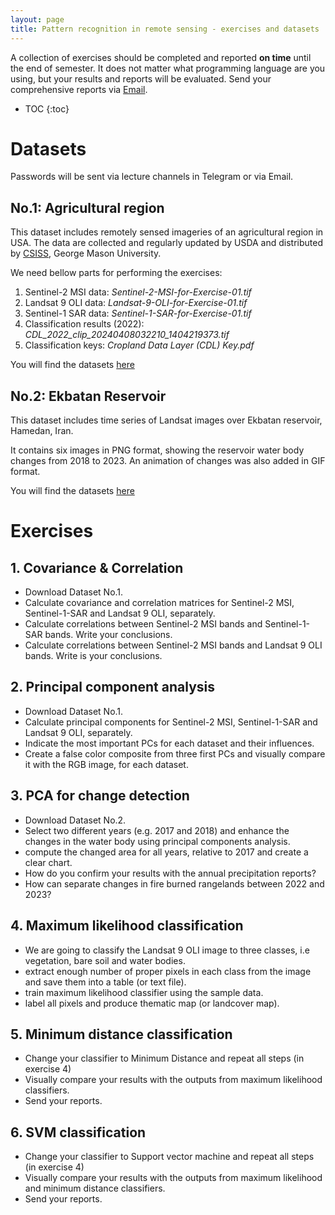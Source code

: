 ```yaml
---
layout: page
title: Pattern recognition in remote sensing - exercises and datasets
---
```


A collection of exercises should be completed and reported **on time** until the end of semester. 
It does not matter what programming language are you using, but your results and reports will be evaluated.
Send your comprehensive reports via [Email](mailto:torabzadeh@basu.ac.ir).

* TOC
{:toc}

# Datasets
Passwords will be sent via lecture channels in Telegram or via Email.

## No.1: Agricultural region
This dataset includes remotely sensed imageries of an agricultural region in USA. The data are collected and regularly updated by USDA and distributed by [CSISS](https://nassgeodata.gmu.edu/CropScape/), George Mason University.

We need bellow parts for performing the exercises: 
1. Sentinel-2 MSI data: *Sentinel-2-MSI-for-Exercise-01.tif*
2. Landsat 9 OLI data: *Landsat-9-OLI-for-Exercise-01.tif*
3. Sentinel-1 SAR data: *Sentinel-1-SAR-for-Exercise-01.tif*
4. Classification results (2022): *CDL_2022_clip_20240408032210_1404219373.tif*
5. Classification keys: *Cropland Data Layer (CDL) Key.pdf*

You will find the datasets [here](https://mega.nz/file/NSNABJoR#YMxuvs6zjOB3XbCY5vqHds4L8krx-EWnsvYCvPe728w)

## No.2: Ekbatan Reservoir
This dataset includes time series of Landsat images over Ekbatan reservoir, Hamedan, Iran. 

It contains six images in PNG format, showing the reservoir water body changes from 2018 to 2023. An animation of changes was also added in GIF format.  

You will find the datasets [here](https://mega.nz/file/dD1SGQzB#hCq-Uit-zSs_13iXcNm438eAtxzqVxZrZ_EzOLZQInA)

# Exercises
## 1. Covariance & Correlation

- Download Dataset No.1.
- Calculate covariance and correlation matrices for Sentinel-2 MSI, Sentinel-1-SAR and Landsat 9 OLI, separately.
- Calculate correlations between Sentinel-2 MSI bands and Sentinel-1-SAR bands. Write your conclusions.
- Calculate correlations between Sentinel-2 MSI bands and Landsat 9 OLI bands. Write is your conclusions.

## 2. Principal component analysis

- Download Dataset No.1.
- Calculate principal components for Sentinel-2 MSI, Sentinel-1-SAR and Landsat 9 OLI, separately.
- Indicate the most important PCs for each dataset and their influences.
- Create a false color composite from three first PCs and visually compare it with the RGB image, for each dataset.

## 3. PCA for change detection

- Download Dataset No.2.
- Select two different years (e.g. 2017 and 2018) and enhance the changes in the water body using principal components analysis.
- compute the changed area for all years, relative to 2017 and create a clear chart.
- How do you confirm your results with the annual precipitation reports?
- How can separate changes in fire burned rangelands between 2022 and 2023?

## 4. Maximum likelihood classification

- We are going to classify the Landsat 9 OLI image to three classes, i.e vegetation, bare soil and water bodies.
- extract enough number of proper pixels in each class from the image and save them into a table (or text file).
- train maximum likelihood classifier using the sample data.
- label all pixels and produce thematic map (or landcover map).

## 5. Minimum distance classification

- Change your classifier to Minimum Distance and repeat all steps (in exercise 4)
- Visually compare your results with the outputs from maximum likelihood classifiers.
- Send your reports.

## 6. SVM classification

- Change your classifier to Support vector machine and repeat all steps (in exercise 4)
- Visually compare your results with the outputs from maximum likelihood and minimum distance classifiers.
- Send your reports.

